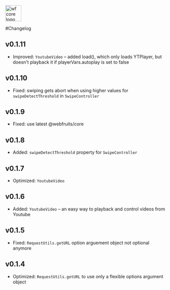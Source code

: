 <img src="https://webfruits.io/assets/wf-small-toolbox-logo.svg" alt="wf core logo" height="50px">

#Changelog

## v0.1.11
* Improved: `YoutubeVideo` – added load(), which only loads YTPlayer, but doesn't playback it if playerVars.autoplay is set to false

## v0.1.10
* Fixed: swiping gets abort when using higher values for `swipeDetectThreshold` in `SwipeController`

## v0.1.9
* Fixed: use latest @webfruits/core 

## v0.1.8
* Added: `swipeDetectThreshold` property for `SwipeController` 

## v0.1.7
* Optimized: `YoutubeVideo`

## v0.1.6
* Added: `YoutubeVideo` – an easy way to playback and control videos from Youtube

## v0.1.5
* Fixed: `RequestUtils.getURL` option arguement object not optional anymore 

## v0.1.4
* Optimized: `RequestUtils.getURL` to use only a flexible options argument object 
